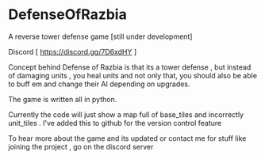 # DefenseOfRazbia
A reverse tower defense game [still under development]

Discord [ https://discord.gg/7D6xdHY ]

Concept behind Defense of Razbia is that its a tower defense , but instead of damaging units , you heal units and not only that,
  you should also be able to buff em and change their AI depending on upgrades.

The game is written all in python.

Currently the code will just show a map full of base_tiles and incorrectly unit_tiles . I've added this to github for the version control feature

To hear more about the game and its updated or contact me for stuff like joining the project , go on the discord server






